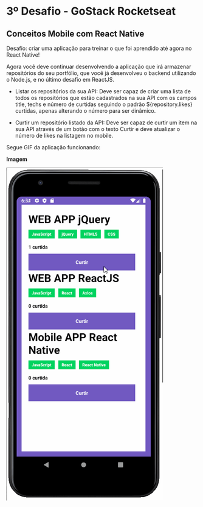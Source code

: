 # 3º Desafio - GoStack Rocketseat
## Conceitos Mobile com React Native

Desafio: criar uma aplicação para treinar o que foi aprendido até agora no React Native!

Agora você deve continuar desenvolvendo a aplicação que irá armazenar repositórios do seu portfólio, que você já desenvolveu o backend utilizando o Node.js, e no último desafio em ReactJS.

* Listar os repositórios da sua API: Deve ser capaz de criar uma lista de todos os repositórios que estão cadastrados na sua API com os campos title, techs e número de curtidas seguindo o padrão ${repository.likes} curtidas, apenas alterando o número para ser dinâmico.

* Curtir um repositório listado da API: Deve ser capaz de curtir um item na sua API através de um botão com o texto Curtir e deve atualizar o número de likes na listagem no mobile.

Segue GIF da aplicação funcionando:

__Imagem__

<img src="assets/app-react-native.gif" title="It works!" />
